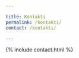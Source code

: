 ```yaml
---

title: Kontakti
permalink: /kontakti/
contact: /kontakti/

---
```


{% include contact.html %}

<div id="google_map"></div>

